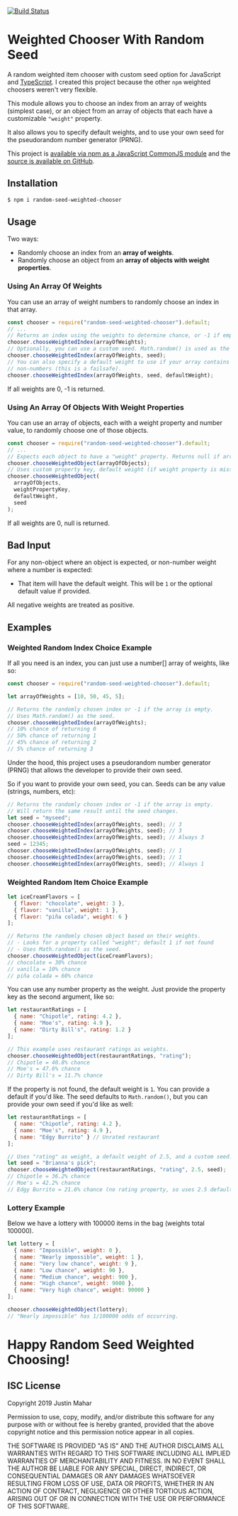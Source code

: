 [![Build Status](https://travis-ci.org/justinmahar/random-seed-weighted-chooser.svg?branch=master)](https://travis-ci.org/justinmahar/random-seed-weighted-chooser)

# Weighted Chooser With Random Seed

A random weighted item chooser with custom seed option for JavaScript and [TypeScript](https://www.typescriptlang.org/). I created this project because the other `npm` weighted choosers weren't very flexible.

This module allows you to choose an index from an array of weights (simplest case), or an object from an array of objects that each have a customizable `"weight"` property. 

It also allows you to specify default weights, and to use your own seed for the pseudorandom number generator (PRNG).

This project is [available via npm as a JavaScript CommonJS module](https://www.npmjs.com/package/random-seed-weighted-chooser) and the [source is available on GitHub](https://github.com/justinmahar/random-seed-weighted-chooser).

## Installation

```bash
$ npm i random-seed-weighted-chooser
```

## Usage

Two ways:

- Randomly choose an index from an **array of weights**.
- Randomly choose an object from an **array of objects with weight properties**.

### Using An Array Of Weights

You can use an array of weight numbers to randomly choose an index in that array.

```js
const chooser = require("random-seed-weighted-chooser").default;
// ...
// Returns an index using the weights to determine chance, or -1 if empty.
chooser.chooseWeightedIndex(arrayOfWeights);
// Optionally, you can use a custom seed. Math.random() is used as the default.
chooser.chooseWeightedIndex(arrayOfWeights, seed);
// You can also specify a default weight to use if your array contains 
// non-numbers (this is a failsafe).
chooser.chooseWeightedIndex(arrayOfWeights, seed, defaultWeight);
```

If all weights are 0, -1 is returned.

### Using An Array Of Objects With Weight Properties

You can use an array of objects, each with a weight property and number value, to randomly choose one of those objects.

```js
const chooser = require("random-seed-weighted-chooser").default;
// ...
// Expects each object to have a "weight" property. Returns null if array is empty.
chooser.chooseWeightedObject(arrayOfObjects);
// Uses custom property key, default weight (if weight property is missing), and custom seed.
chooser.chooseWeightedObject(
  arrayOfObjects,
  weightPropertyKey,
  defaultWeight,
  seed
);
```

If all weights are 0, null is returned.

## Bad Input

For any non-object where an object is expected, or non-number weight where a number is expected:

- That item will have the default weight. This will be `1` or the optional default value if provided.

All negative weights are treated as positive.

## Examples

### Weighted Random Index Choice Example

If all you need is an index, you can just use a number[] array of weights, like so:

```js
const chooser = require("random-seed-weighted-chooser").default;

let arrayOfWeights = [10, 50, 45, 5];

// Returns the randomly chosen index or -1 if the array is empty. 
// Uses Math.random() as the seed.
chooser.chooseWeightedIndex(arrayOfWeights);
// 10% chance of returning 0
// 50% chance of returning 1
// 45% chance of returning 2
// 5% chance of returning 3
```

Under the hood, this project uses a pseudorandom number generator (PRNG) that allows the developer to provide their own seed.

So if you want to provide your own seed, you can. Seeds can be any value (strings, numbers, etc):

```js
// Returns the randomly chosen index or -1 if the array is empty.
// Will return the same result until the seed changes.
let seed = "myseed";
chooser.chooseWeightedIndex(arrayOfWeights, seed); // 3
chooser.chooseWeightedIndex(arrayOfWeights, seed); // 3
chooser.chooseWeightedIndex(arrayOfWeights, seed); // Always 3
seed = 12345;
chooser.chooseWeightedIndex(arrayOfWeights, seed); // 1
chooser.chooseWeightedIndex(arrayOfWeights, seed); // 1
chooser.chooseWeightedIndex(arrayOfWeights, seed); // Always 1
```

### Weighted Random Item Choice Example

```js
let iceCreamFlavors = [
  { flavor: "chocolate", weight: 3 },
  { flavor: "vanilla", weight: 1 },
  { flavor: "piña colada", weight: 6 }
];

// Returns the randomly chosen object based on their weights.
// - Looks for a property called "weight"; default 1 if not found
// - Uses Math.random() as the seed.
chooser.chooseWeightedObject(iceCreamFlavors);
// chocolate = 30% chance
// vanilla = 10% chance
// piña colada = 60% chance
```

You can use any number property as the weight. Just provide the property key as the second argument, like so:

```js
let restaurantRatings = [
  { name: "Chipotle", rating: 4.2 },
  { name: "Moe's", rating: 4.9 },
  { name: "Dirty Bill's", rating: 1.2 }
];

// This example uses restaurant ratings as weights.
chooser.chooseWeightedObject(restaurantRatings, "rating");
// Chipotle = 40.8% chance
// Moe's = 47.6% chance
// Dirty Bill's = 11.7% chance
```

If the property is not found, the default weight is `1`. You can provide a default if you'd like. The seed defaults to `Math.random()`, but you can provide your own seed if you'd like as well:

```js
let restaurantRatings = [
  { name: "Chipotle", rating: 4.2 },
  { name: "Moe's", rating: 4.9 },
  { name: "Edgy Burrito" } // Unrated restaurant
];

// Uses "rating" as weight, a default weight of 2.5, and a custom seed.
let seed = "Brianna's pick";
chooser.chooseWeightedObject(restaurantRatings, "rating", 2.5, seed);
// Chipotle = 36.2% chance
// Moe's = 42.2% chance
// Edgy Burrito = 21.6% chance (no rating property, so uses 2.5 default)
```

### Lottery Example

Below we have a lottery with 100000 items in the bag (weights total 100000).

```js
let lottery = [
  { name: "Impossible", weight: 0 },
  { name: "Nearly impossible", weight: 1 },
  { name: "Very low chance", weight: 9 },
  { name: "Low chance", weight: 90 },
  { name: "Medium chance", weight: 900 },
  { name: "High chance", weight: 9000 },
  { name: "Very high chance", weight: 90000 }
];

chooser.chooseWeightedObject(lottery);
// "Nearly impossible" has 1/100000 odds of occurring.
```

# Happy Random Seed Weighted Choosing!

## ISC License

Copyright 2019 Justin Mahar

Permission to use, copy, modify, and/or distribute this software for any purpose with or without fee is hereby granted, provided that the above copyright notice and this permission notice appear in all copies.

THE SOFTWARE IS PROVIDED "AS IS" AND THE AUTHOR DISCLAIMS ALL WARRANTIES WITH REGARD TO THIS SOFTWARE INCLUDING ALL IMPLIED WARRANTIES OF MERCHANTABILITY AND FITNESS. IN NO EVENT SHALL THE AUTHOR BE LIABLE FOR ANY SPECIAL, DIRECT, INDIRECT, OR CONSEQUENTIAL DAMAGES OR ANY DAMAGES WHATSOEVER RESULTING FROM LOSS OF USE, DATA OR PROFITS, WHETHER IN AN ACTION OF CONTRACT, NEGLIGENCE OR OTHER TORTIOUS ACTION, ARISING OUT OF OR IN CONNECTION WITH THE USE OR PERFORMANCE OF THIS SOFTWARE.
